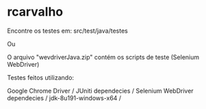# rcarvalho

Encontre os testes em: src/test/java/testes

Ou

O arquivo "wevdriverJava.zip" contém os scripts de teste (Selenium WebDriver)
  
  
  Testes feitos utilizando:

Google Chrome Driver /
JUniti dependecies / 
Selenium WebDriver dependecies / 
jdk-8u191-windows-x64 /
